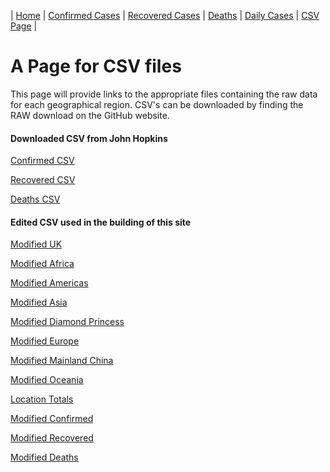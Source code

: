 |  [Home](README.md)  |  [Confirmed Cases](confirmed_cases.md)  |  [Recovered Cases](recovered_cases.md)  |  [Deaths](death_cases.md)  |  [Daily Cases](daily_cases.md)  |  [CSV Page](csv_page.md)  |
# A Page for CSV files
This page will provide links to the appropriate files containing the raw data for each geographical region.
CSV's can be downloaded by finding the RAW download on the GitHub website.
#### Downloaded CSV from John Hopkins
[Confirmed CSV](https://github.com/ARU-Bioinf-ISE/covid19-graphs-DLBPointon/blob/master/docs/downloaded/time_series_19-covid-Confirmed.csv)

[Recovered CSV](https://github.com/ARU-Bioinf-ISE/covid19-graphs-DLBPointon/blob/master/docs/downloaded/time_series_19-covid-Recovered.csv)

[Deaths CSV](https://github.com/ARU-Bioinf-ISE/covid19-graphs-DLBPointon/blob/master/docs/downloaded/time_series_19-covid-Deaths.csv)


#### Edited CSV used in the building of this site
[Modified UK](https://github.com/ARU-Bioinf-ISE/covid19-graphs-DLBPointon/blob/master/docs/edited_csv/edited_UK.csv)

[Modified Africa](https://github.com/ARU-Bioinf-ISE/covid19-graphs-DLBPointon/blob/master/docs/edited_csv/edited_africa.csv)

[Modified Americas](https://github.com/ARU-Bioinf-ISE/covid19-graphs-DLBPointon/blob/master/docs/edited_csv/edited_america.csv)

[Modified Asia](https://github.com/ARU-Bioinf-ISE/covid19-graphs-DLBPointon/blob/master/docs/edited_csv/edited_asia.csv)

[Modified Diamond Princess](https://github.com/ARU-Bioinf-ISE/covid19-graphs-DLBPointon/blob/master/docs/edited_csv/edited_diamond.csv)

[Modified Europe](https://github.com/ARU-Bioinf-ISE/covid19-graphs-DLBPointon/blob/master/docs/edited_csv/edited_europe.csv)

[Modified Mainland China](https://github.com/ARU-Bioinf-ISE/covid19-graphs-DLBPointon/blob/master/docs/edited_csv/edited_main_china.csv)

[Modified Oceania](https://github.com/ARU-Bioinf-ISE/covid19-graphs-DLBPointon/blob/master/docs/edited_csv/edited_oceania.csv)

[Location Totals](https://github.com/ARU-Bioinf-ISE/covid19-graphs-DLBPointon/blob/master/docs/edited_csv/edited_location_totals.csv)

[Modified Confirmed](https://github.com/ARU-Bioinf-ISE/covid19-graphs-DLBPointon/blob/master/docs/edited_csv/edited_time_series_19-covid-Confirmed.csv)

[Modified Recovered](https://github.com/ARU-Bioinf-ISE/covid19-graphs-DLBPointon/blob/master/docs/edited_csv/edited_time_series_19-covid-Recovered.csv)

[Modified Deaths](https://github.com/ARU-Bioinf-ISE/covid19-graphs-DLBPointon/blob/master/docs/edited_csv/edited_time_series_19-covid-Deaths.csv)